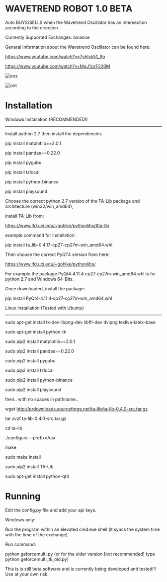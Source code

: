 ﻿
WAVETREND ROBOT 1.0 BETA
==

Auto BUYS/SELLS when the Wavetrend Oscillator has an Intersection according to the direction.

Currently Supported Exchanges: binance

General information about the Wavetrend Oscillator can be found here:

https://www.youtube.com/watch?v=7vhIsk51_Ro

https://www.youtube.com/watch?v=MqJ1czF220M



![eos](https://i.imgur.com/GS51zV3.png)

![ont](https://i.imgur.com/hqJQ0x0.png)

Installation
==

Windows Installation (RECOMMENDED!)
************************************************

Install python 2.7 then install the dependencies

pip install matplotlib==2.0.1

pip install pandas==0.22.0

pip install pygubu

pip install tzlocal

pip install python-binance

pip install playsound

Choose the correct python 2.7 version of the TA-Lib package and architecture (win32/win_amd64),

install TA-Lib from:

https://www.lfd.uci.edu/~gohlke/pythonlibs/#ta-lib

example command for installation:

pip install ta_lib-0.4.17-cp27-cp27m-win_amd64.whl

Then choose the correct PyQT4 version from here:

https://www.lfd.uci.edu/~gohlke/pythonlibs/

For example the package PyQt4‑4.11.4‑cp27‑cp27m‑win_amd64.whl is for python 2.7 and Windows 64-Bits.

Once downloaded, install the package:

pip install PyQt4‑4.11.4‑cp27‑cp27m‑win_amd64.whl

Linux Installation (Tested with Ubuntu)
******************************************************************************

sudo apt-get install tk-dev libpng-dev libffi-dev dvipng texlive-latex-base

sudo apt-get install python-tk

sudo pip2 install matplotlib==2.0.1

sudo pip2 install pandas==0.22.0

sudo pip2 install pygubu

sudo pip2 install tzlocal

sudo pip2 install python-binance

sudo pip2 install playsound

then.. with no spaces in pathname..

wget http://prdownloads.sourceforge.net/ta-lib/ta-lib-0.4.0-src.tar.gz

tar xvzf ta-lib-0.4.0-src.tar.gz

cd ta-lib

./configure --prefix=/usr

make

sudo make install

sudo pip2 install TA-Lib

sudo apt-get install python-qt4

Running
=========

Edit the config.py file and add your api keys.

Windows only:

Run the program within an elevated cmd.exe shell (it syncs the system time with the time of the exchange).

Run command:

python geforcemulti.py
(or for the older version [not recommended] type python geforcemulti_tk_old.py)

This is is still beta software and is currently being developed and tested!!! Use at your own risk.
